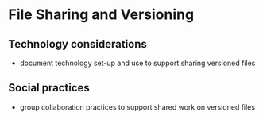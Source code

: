 # File Sharing and Versioning

## Technology considerations
 - document technology set-up and use to support sharing versioned files


## Social practices
 - group collaboration practices to support shared work on versioned files

